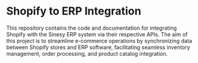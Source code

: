 # Shopify to ERP Integration

This repository contains the code and documentation for integrating Shopify with the Sinesy ERP system via their respective APIs. The aim of this project is to streamline e-commerce operations by synchronizing data between Shopify stores and ERP software, facilitating seamless inventory management, order processing, and product catalog integration.



